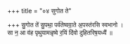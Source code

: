 +++
title = "०४ सुगोत ते"

+++
सु॒गोत ते॑ सु॒पथा॒ पर्व॑तेष्ववा॒ते अ॒पस्त॑रसि स्वभानो ।  
सा न॒ आ व॑ह पृथुयामन्नृष्वे र॒यिं दि॑वो दुहितरिष॒यध्यै॑ ॥